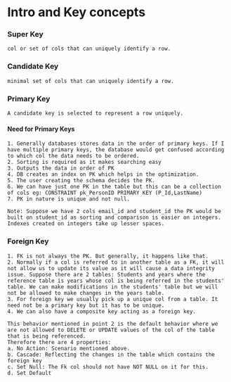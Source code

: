 # Intro and Key concepts

### Super Key
    col or set of cols that can uniquely identify a row.

### Candidate Key
    minimal set of cols that can uniquely identify a row.

### Primary Key
    A candidate key is selected to represent a row uniquely.
    
#### Need for Primary Keys
    1. Generally databases stores data in the order of primary keys. If I have multiple primary keys, the database would get confused according to which col the data needs to be ordered.
    2. Sorting is required as it makes searching easy
    3. Outputs the data in order of PK
    4. DB creates an index on PK which helps in the optimization.
    5. The user creating the schema decides the PK.
    6. We can have just one PK in the table but this can be a collection of cols eg: CONSTRAINT pk_PersonID PRIMARY KEY (P_Id,LastName) 
    7. PK in nature is unique and not null.
    
    Note: Suppose we have 2 cols email_id and student_id the PK would be built on student_id as sorting and comparison is easier on integers. Indexes created on integers take up lesser spaces.

### Foreign Key
    1. FK is not always the PK. But generally, it happens like that.
    2. Normally if a col is referred to in another table as a FK, it will not allow us to update its value as it will cause a data integrity issue. Suppose there are 2 tables: Students and years where the reference table is years whose col is being referred in the students' table. We can make modifications in the students' table but we will not be allowed to make changes in the years table.
    3. For foreign key we usually pick up a unique col from a table. It need not be a primary key but it has to be unique.
    4. We can also have a composite key acting as a foreign key.

    This behavior mentioned in point 2 is the default behavior where we are not allowed to DELETE or UPDATE values of the col of the table that is being referenced.
    Therefore there are 4 properties:
    a. No Action: Scenario mentioned above.
    b. Cascade: Reflecting the changes in the table which contains the foreign key
    c. Set Null: The Fk col should not have NOT NULL on it for this.
    d. Set Default
